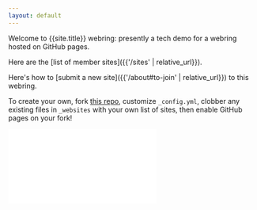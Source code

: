 ```yaml
---
layout: default
---
```


Welcome to {{site.title}} webring: presently a tech demo for a webring hosted on GitHub pages.

Here are the [list of member sites]({{'/sites' | relative_url}}).

Here's how to [submit a new site]({{'/about#to-join' | relative_url}}) to this webring.

To create your own, fork [this repo]({{site.repository}}), customize `_config.yml`, clobber any existing files in `_websites` with your own list of sites, then enable GitHub pages on your fork!

<style type="text/css">
  iframe {
    border: none;
  }
</style>
<iframe src="{{'/sites/haddock' | absolute_url}}?stylesheet={{'/assets/alternate-embed.css' | absolute_url}}">
<script src="{{'/assets/parent.js' | absolute_url}}"></script>